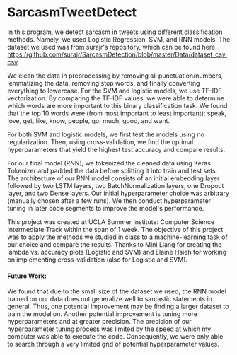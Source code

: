 # SarcasmTweetDetect

In this program, we detect sarcasm in tweets using different classification methods. Namely, we used Logistic Regression, SVM, and RNN models. The dataset we used was from surajr's repository, which can be found here https://github.com/surajr/SarcasmDetection/blob/master/Data/dataset_csv.csv.

We clean the data in preprocessing by removing all punctuation/numbers, lemmatizing the data, removing stop words, and finally converting everything to lowercase. For the SVM and logistic models, we use TF-IDF vectorization. By comparing the TF-IDF values, we were able to determine which words are more important to this binary classification task. We found that the top 10 words were (from most important to least important): speak, love, get, like, know, people, go, much, good, and want.

For both SVM and logistic models, we first test the models using no regularization. Then, using cross-validation, we find the optimal hyperparameters that yield the highest test accuracy and compare results.

For our final model (RNN), we tokenized the cleaned data using Keras Tokenizer and padded the data before splitting it into train and test sets. The architecture of our RNN model consists of an initial embedding layer followed by two LSTM layers, two BatchNormalization layers, one Dropout layer, and two Dense layers. Our initial hyperparameter choice was arbitrary (manually chosen after a few runs). We then conduct hyperparameter tuning in later code segments to improve the model's performance.

This project was created at UCLA Summer Institute: Computer Science Intermediate Track within the span of 1 week. The objective of this project was to apply the methods we studied in class to a machine-learning task of our choice and compare the results. Thanks to Mini Liang for creating the lambda vs. accuracy plots (Logistic and SVM) and Elaine Hsieh for working on implementing cross-validation (also for Logistic and SVM).

#### Future Work: ####
We found that due to the small size of the dataset we used, the RNN model trained on our data does not generalize well to sarcastic statements in general. Thus, one potential improvement may be finding a larger dataset to train the model on. Another potential improvement is tuning more hyperparameters and at greater precision. The precision of our hyperparameter tuning process was limited by the speed at which my computer was able to execute the code. Consequently, we were only able to search through a very limited grid of potential hyperparameter values.
